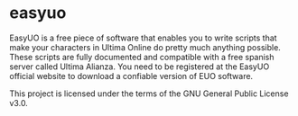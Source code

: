 # easyuo
EasyUO is a free piece of software that enables you to write scripts that make your characters in Ultima Online do pretty much anything possible. These scripts are fully documented and compatible with a free spanish server called Ultima Alianza. You need to be registered at the EasyUO official website to download a confiable version of EUO software.

This project is licensed under the terms of the GNU General Public License v3.0.
